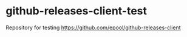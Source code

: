 # github-releases-client-test
Repository for testing https://github.com/epool/github-releases-client
